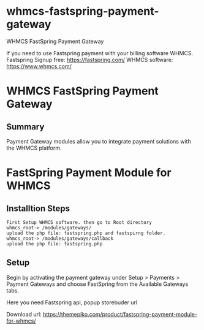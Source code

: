 # whmcs-fastspring-payment-gateway
WHMCS FastSpring Payment Gateway

If you need to use Fastspring payment with your billing software WHMCS.
Fastspring Signup free: https://fastspring.com/
WHMCS software: https://www.whmcs.com/

# WHMCS FastSpring Payment Gateway

## Summary

Payment Gateway modules allow you to integrate payment solutions with the WHMCS platform.

# FastSpring Payment Module for WHMCS

## Installtion Steps

    First Setup WHMCS software. then go to Root directory 
    whmcs_root-> /modules/gateways/
    upload the php file: fastspring.php and fastspirng folder. 
    whmcs_root-> /modules/gateways/callback
    upload the php file: fastspring.php
    
    

## Setup

Begin by activating the payment gateway under Setup > Payments > Payment Gateways and choose FastSpring from the Available Gateways tabs.

Here you need Fastspring api, popup storebuder url


Download url: https://themepiko.com/product/fastspring-payment-module-for-whmcs/
